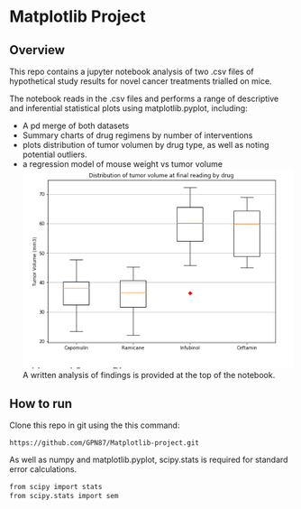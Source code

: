 # Matplotlib Project
## Overview
This repo contains a jupyter notebook analysis of two .csv files of hypothetical study results for novel cancer treatments trialled on mice.

The notebook reads in the .csv files and performs a range of descriptive and inferential statistical plots using matplotlib.pyplot, including:
- A pd merge of both datasets
- Summary charts of drug regimens by number of interventions
- plots distribution of tumor volumen by drug type, as well as noting potential outliers.
- a regression model of mouse weight vs tumor volume
![boxplot of analysis](images/boxplot.png)
A written analysis of findings is provided at the top of the notebook.

## How to run
Clone this repo in git using the this command:
```
https://github.com/GPN87/Matplotlib-project.git
```

As well as numpy and matplotlib.pyplot, scipy.stats is required for standard error calculations.
```
from scipy import stats
from scipy.stats import sem
```